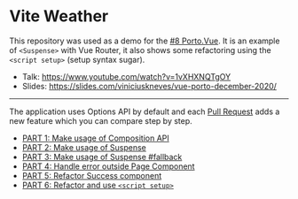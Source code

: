 # Vite Weather

This repository was used as a demo for the [#8 Porto.Vue](https://www.meetup.com/Porto-Vue/events/275124838/). It is an example of `<Suspense>` with Vue Router, it also shows some refactoring using the `<script setup>` (setup syntax sugar).

- Talk: https://www.youtube.com/watch?v=1vXHXNQTgOY
- Slides: https://slides.com/viniciuskneves/vue-porto-december-2020/

---

The application uses Options API by default and each [Pull Request](https://github.com/viniciuskneves/vite-weather-app/pulls) adds a new feature which you can compare step by step.

- [PART 1: Make usage of Composition API](https://github.com/viniciuskneves/vite-weather-app/pull/1)
- [PART 2: Make usage of Suspense](https://github.com/viniciuskneves/vite-weather-app/pull/2)
- [PART 3: Make usage of Suspense #fallback](https://github.com/viniciuskneves/vite-weather-app/pull/3)
- [PART 4: Handle error outside Page Component](https://github.com/viniciuskneves/vite-weather-app/pull/4)
- [PART 5: Refactor Success component](https://github.com/viniciuskneves/vite-weather-app/pull/5)
- [PART 6: Refactor and use `<script setup>`](https://github.com/viniciuskneves/vite-weather-app/pull/6)